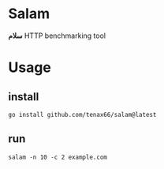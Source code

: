 # Salam

**سلام**
HTTP benchmarking tool

# Usage

## install

`go install github.com/tenax66/salam@latest`

## run

`salam -n 10 -c 2 example.com`
